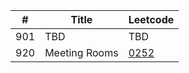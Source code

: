 | # | Title | Leetcode |
| - | ----- | -------- |
| <span id="901">901</span> | TBD | TBD |
| <span id="920">920</span> | Meeting Rooms | [0252](https://github.com/RideGreg/LeetCode/blob/master/Python/meeting-rooms.py) |